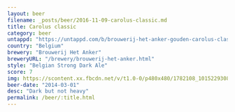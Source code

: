```yaml
---
layout: beer
filename: _posts/beer/2016-11-09-carolus-classic.md
title: Carolus classic
category: beer
untappd: "https://untappd.com/b/brouwerij-het-anker-gouden-carolus-classic/9087"
country: "Belgium"
brewery: "Brouwerij Het Anker"
breweryURL: "/brewery/brouwerij-het-anker.html"
style: "Belgian Strong Dark Ale"
score: 7
img: https://scontent.xx.fbcdn.net/v/t1.0-0/p480x480/1782108_10152293087803745_1558065696_n.jpg?_nc_cat=106&_nc_ht=scontent.xx&oh=0a08af701edc3a12f5daf81d1a624d49&oe=5C8FC385
beer-date: "2014-03-01"
desc: "Dark but not heavy"
permalink: /beer/:title.html
---
```

